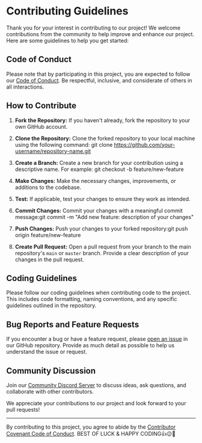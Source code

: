 # Contributing Guidelines

Thank you for your interest in contributing to our project! We welcome contributions from the community to help improve and enhance our project. Here are some guidelines to help you get started:

## Code of Conduct

Please note that by participating in this project, you are expected to follow our [Code of Conduct](CODE_OF_CONDUCT.md). Be respectful, inclusive, and considerate of others in all interactions.

## How to Contribute

1. **Fork the Repository:** If you haven't already, fork the repository to your own GitHub account.

2. **Clone the Repository:** Clone the forked repository to your local machine using the following command: git clone https://github.com/your-username/repository-name.git
 
3. **Create a Branch:** Create a new branch for your contribution using a descriptive name. For example: git checkout -b feature/new-feature
   
4. **Make Changes:** Make the necessary changes, improvements, or additions to the codebase.
   
5. **Test:** If applicable, test your changes to ensure they work as intended.

6. **Commit Changes:** Commit your changes with a meaningful commit message:git commit -m "Add new feature: description of your changes"
  
7. **Push Changes:** Push your changes to your forked repository:git push origin feature/new-feature

8. **Create Pull Request:** Open a pull request from your branch to the main repository's `main` or `master` branch. Provide a clear description of your changes in the pull request.

## Coding Guidelines

Please follow our coding guidelines when contributing code to the project. This includes code formatting, naming conventions, and any specific guidelines outlined in the repository.

## Bug Reports and Feature Requests

If you encounter a bug or have a feature request, please [open an issue](https://github.com/your-username/repository-name/issues) in our GitHub repository. Provide as much detail as possible to help us understand the issue or request.

## Community Discussion

Join our [Community Discord Server](link-to-discord-server) to discuss ideas, ask questions, and collaborate with other contributors.

We appreciate your contributions to our project and look forward to your pull requests!

---

By contributing to this project, you agree to abide by the [Contributor Covenant Code of Conduct](CODE_OF_CONDUCT.md).
BEST OF LUCK & HAPPY CODING👍😉🚀




